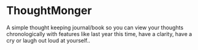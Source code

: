 # ThoughtMonger
A simple thought keeping journal/book so you can view your thoughts chronologically with features like last year this time, have a clarity, have a cry or laugh out loud at yourself..
